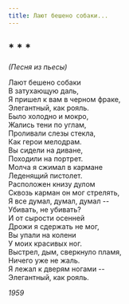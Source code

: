 ```yaml
---
title: Лают бешено собаки...
---
```

## * * *

*(Песня из пьесы)*

Лают бешено собаки  
В затухающую даль,  
Я пришел к вам в черном фраке,  
Элегантный, как рояль.  
Было холодно и мокро,  
Жались тени по углам,  
Проливали слезы стекла,  
Как герои мелодрам.  
Вы сидели на диване,  
Походили на портрет.  
Молча я сжимал в кармане  
Леденящий пистолет.  
Расположен книзу дулом  
Сквозь карман он мог стрелять,  
Я все думал, думал, думал --  
Убивать, не убивать?  
И от сырости осенней  
Дрожи я сдержать не мог,  
Вы упали на колени  
У моих красивых ног.  
Выстрел, дым, сверкнуло пламя,  
Ничего уже не жаль.  
Я лежал к дверям ногами --  
Элегантный, как рояль.

*1959*